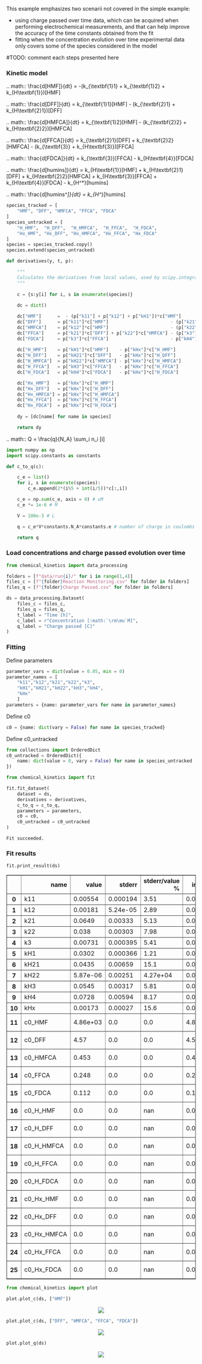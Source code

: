 This example emphasizes two scenarii not covered in the simple example:
- using charge passed over time data, which can be acquired when performing electrochemical measurements, and that can help improve the accuracy of the time constants obtained from the fit
- fitting when the concentration evolution over time experimental data only covers some of the species considered in the model

#TODO: comment each steps presented here

### Kinetic model

.. math:: \frac{d[HMF]}{dt} = -(k_{\textbf{1}1} + k_{\textbf{1}2} + k_{H\textbf{1}})[HMF]

.. math:: \frac{d[DFF]}{dt} = k_{\textbf{1}1}[HMF] - (k_{\textbf{2}1} + k_{H\textbf{2}1})[DFF]

.. math:: \frac{d[HMFCA]}{dt} = k_{\textbf{1}2}[HMF] - (k_{\textbf{2}2} + k_{H\textbf{2}2})[HMFCA]

.. math:: \frac{d[FFCA]}{dt} = k_{\textbf{2}1}[DFF] + k_{\textbf{2}2}[HMFCA] - (k_{\textbf{3}} + k_{H\textbf{3}})[FFCA]

.. math:: \frac{d[FDCA]}{dt} = k_{\textbf{3}}[FFCA] - k_{H\textbf{4}}[FDCA]

.. math:: \frac{d[humins]}{dt} = k_{H\textbf{1}}[HMF] + k_{H\textbf{2}1}[DFF] + k_{H\textbf{2}2}[HMFCA] + k_{H\textbf{3}}[FFCA] + k_{H\textbf{4}}[FDCA] - k_{H^*}[humins]

.. math:: \frac{d[humins^*]}{dt} = k_{H^*}[humins]


```python
species_tracked = [
    "HMF", "DFF", "HMFCA", "FFCA", "FDCA"
]
species_untracked = [
    "H_HMF",  "H_DFF",  "H_HMFCA",  "H_FFCA",  "H_FDCA",
    "Hx_HMF", "Hx_DFF", "Hx_HMFCA", "Hx_FFCA", "Hx_FDCA"
]
species = species_tracked.copy()
species.extend(species_untracked)
```


```python
def derivatives(y, t, p):

    """
    Calculates the derivatives from local values, used by scipy.integrate.solve_ivp
    """
    
    c = {s:y[i] for i, s in enumerate(species)}
    
    dc = dict()

    dc["HMF"]      =  - (p["k11"] + p["k12"] + p["kH1"])*c["HMF"]
    dc["DFF"]      = p["k11"]*c["HMF"]                       - (p["k21"] + p["kH21"])*c["DFF"]
    dc["HMFCA"]    = p["k12"]*c["HMF"]                       - (p["k22"] + p["kH22"])*c["HMFCA"]
    dc["FFCA"]     = p["k21"]*c["DFF"] + p["k22"]*c["HMFCA"] - (p["k3"] + p["kH3"])*c["FFCA"]
    dc["FDCA"]     = p["k3"]*c["FFCA"]                       - p["kH4"]*c["FDCA"]
    
    dc["H_HMF"]    = p["kH1"]*c["HMF"]    - p["kHx"]*c["H_HMF"]
    dc["H_DFF"]    = p["kH21"]*c["DFF"]   - p["kHx"]*c["H_DFF"]
    dc["H_HMFCA"]  = p["kH22"]*c["HMFCA"] - p["kHx"]*c["H_HMFCA"]
    dc["H_FFCA"]   = p["kH3"]*c["FFCA"]   - p["kHx"]*c["H_FFCA"]
    dc["H_FDCA"]   = p["kH4"]*c["FDCA"]   - p["kHx"]*c["H_FDCA"]

    dc["Hx_HMF"]   = p["kHx"]*c["H_HMF"]
    dc["Hx_DFF"]   = p["kHx"]*c["H_DFF"]
    dc["Hx_HMFCA"] = p["kHx"]*c["H_HMFCA"]
    dc["Hx_FFCA"]  = p["kHx"]*c["H_FFCA"]
    dc["Hx_FDCA"]  = p["kHx"]*c["H_FDCA"]
    
    dy = [dc[name] for name in species]

    return dy
```

.. math:: Q = \frac{q}{N_A} \sum_i n_i [i]


```python
import numpy as np
import scipy.constants as constants

def c_to_q(c):

    c_e = list()
    for i, s in enumerate(species):
        c_e.append(2*(i%5 + int(i/5))*c[:,i])

    c_e = np.sum(c_e, axis = 0) # uM
    c_e *= 1e-6 # M

    V = 100e-3 # L

    q = c_e*V*constants.N_A*constants.e # number of charge in coulombs

    return q
```

### Load concentrations and charge passed evolution over time


```python
from chemical_kinetics import data_processing

folders = [f"data/run{i}/" for i in range(1,4)]
files_c = [f"{folder}Reaction Monitoring.csv" for folder in folders]
files_q = [f"{folder}Charge Passed.csv" for folder in folders]

ds = data_processing.Dataset(
    files_c = files_c,
    files_q = files_q,
    t_label = "Time [h]",
    c_label = r"Concentration [:math:`\rm\mu`M]",
    q_label = "Charge passed [C]"
)
```

### Fitting

Define parameters


```python
parameter_vars = dict(value = 0.05, min = 0)
parameter_names = [
    "k11","k12","k21","k22","k3",
    "kH1","kH21","kH22","kH3","kH4",
    "kHx"
    ]
parameters = {name: parameter_vars for name in parameter_names}
```

Define c0


```python
c0 = {name: dict(vary = False) for name in species_tracked}
```

Define c0_untracked


```python
from collections import OrderedDict
c0_untracked = OrderedDict({
    name: dict(value = 0, vary = False) for name in species_untracked
})
```


```python
from chemical_kinetics import fit

fit.fit_dataset(
    dataset = ds,
    derivatives = derivatives,
    c_to_q = c_to_q,
    parameters = parameters,
    c0 = c0,
    c0_untracked = c0_untracked
)
```

    Fit succeeded.


### Fit results


```python
fit.print_result(ds)
```


<div>
<style scoped>
    .dataframe tbody tr th:only-of-type {
        vertical-align: middle;
    }

    .dataframe tbody tr th {
        vertical-align: top;
    }

    .dataframe thead th {
        text-align: right;
    }
</style>
<table border="1" class = 'docutils'>
  <thead>
    <tr style="text-align: right;">
      <th></th>
      <th>name</th>
      <th>value</th>
      <th>stderr</th>
      <th>stderr/value %</th>
      <th>init. val.</th>
      <th>vary</th>
      <th>min</th>
      <th>max</th>
    </tr>
  </thead>
  <tbody>
    <tr>
      <th>0</th>
      <td>k11</td>
      <td>0.00554</td>
      <td>0.000194</td>
      <td>3.51</td>
      <td>0.05</td>
      <td>True</td>
      <td>0.0</td>
      <td>inf</td>
    </tr>
    <tr>
      <th>1</th>
      <td>k12</td>
      <td>0.00181</td>
      <td>5.24e-05</td>
      <td>2.89</td>
      <td>0.05</td>
      <td>True</td>
      <td>0.0</td>
      <td>inf</td>
    </tr>
    <tr>
      <th>2</th>
      <td>k21</td>
      <td>0.0649</td>
      <td>0.00333</td>
      <td>5.13</td>
      <td>0.05</td>
      <td>True</td>
      <td>0.0</td>
      <td>inf</td>
    </tr>
    <tr>
      <th>3</th>
      <td>k22</td>
      <td>0.038</td>
      <td>0.00303</td>
      <td>7.98</td>
      <td>0.05</td>
      <td>True</td>
      <td>0.0</td>
      <td>inf</td>
    </tr>
    <tr>
      <th>4</th>
      <td>k3</td>
      <td>0.00731</td>
      <td>0.000395</td>
      <td>5.41</td>
      <td>0.05</td>
      <td>True</td>
      <td>0.0</td>
      <td>inf</td>
    </tr>
    <tr>
      <th>5</th>
      <td>kH1</td>
      <td>0.0302</td>
      <td>0.000366</td>
      <td>1.21</td>
      <td>0.05</td>
      <td>True</td>
      <td>0.0</td>
      <td>inf</td>
    </tr>
    <tr>
      <th>6</th>
      <td>kH21</td>
      <td>0.0435</td>
      <td>0.00659</td>
      <td>15.1</td>
      <td>0.05</td>
      <td>True</td>
      <td>0.0</td>
      <td>inf</td>
    </tr>
    <tr>
      <th>7</th>
      <td>kH22</td>
      <td>5.87e-06</td>
      <td>0.00251</td>
      <td>4.27e+04</td>
      <td>0.05</td>
      <td>True</td>
      <td>0.0</td>
      <td>inf</td>
    </tr>
    <tr>
      <th>8</th>
      <td>kH3</td>
      <td>0.0545</td>
      <td>0.00317</td>
      <td>5.81</td>
      <td>0.05</td>
      <td>True</td>
      <td>0.0</td>
      <td>inf</td>
    </tr>
    <tr>
      <th>9</th>
      <td>kH4</td>
      <td>0.0728</td>
      <td>0.00594</td>
      <td>8.17</td>
      <td>0.05</td>
      <td>True</td>
      <td>0.0</td>
      <td>inf</td>
    </tr>
    <tr>
      <th>10</th>
      <td>kHx</td>
      <td>0.00173</td>
      <td>0.00027</td>
      <td>15.6</td>
      <td>0.05</td>
      <td>True</td>
      <td>0.0</td>
      <td>inf</td>
    </tr>
    <tr>
      <th>11</th>
      <td>c0_HMF</td>
      <td>4.86e+03</td>
      <td>0.0</td>
      <td>0.0</td>
      <td>4.86e+03</td>
      <td>False</td>
      <td>-inf</td>
      <td>inf</td>
    </tr>
    <tr>
      <th>12</th>
      <td>c0_DFF</td>
      <td>4.57</td>
      <td>0.0</td>
      <td>0.0</td>
      <td>4.57</td>
      <td>False</td>
      <td>-inf</td>
      <td>inf</td>
    </tr>
    <tr>
      <th>13</th>
      <td>c0_HMFCA</td>
      <td>0.453</td>
      <td>0.0</td>
      <td>0.0</td>
      <td>0.453</td>
      <td>False</td>
      <td>-inf</td>
      <td>inf</td>
    </tr>
    <tr>
      <th>14</th>
      <td>c0_FFCA</td>
      <td>0.248</td>
      <td>0.0</td>
      <td>0.0</td>
      <td>0.248</td>
      <td>False</td>
      <td>-inf</td>
      <td>inf</td>
    </tr>
    <tr>
      <th>15</th>
      <td>c0_FDCA</td>
      <td>0.112</td>
      <td>0.0</td>
      <td>0.0</td>
      <td>0.112</td>
      <td>False</td>
      <td>-inf</td>
      <td>inf</td>
    </tr>
    <tr>
      <th>16</th>
      <td>c0_H_HMF</td>
      <td>0.0</td>
      <td>0.0</td>
      <td>nan</td>
      <td>0.0</td>
      <td>False</td>
      <td>-inf</td>
      <td>inf</td>
    </tr>
    <tr>
      <th>17</th>
      <td>c0_H_DFF</td>
      <td>0.0</td>
      <td>0.0</td>
      <td>nan</td>
      <td>0.0</td>
      <td>False</td>
      <td>-inf</td>
      <td>inf</td>
    </tr>
    <tr>
      <th>18</th>
      <td>c0_H_HMFCA</td>
      <td>0.0</td>
      <td>0.0</td>
      <td>nan</td>
      <td>0.0</td>
      <td>False</td>
      <td>-inf</td>
      <td>inf</td>
    </tr>
    <tr>
      <th>19</th>
      <td>c0_H_FFCA</td>
      <td>0.0</td>
      <td>0.0</td>
      <td>nan</td>
      <td>0.0</td>
      <td>False</td>
      <td>-inf</td>
      <td>inf</td>
    </tr>
    <tr>
      <th>20</th>
      <td>c0_H_FDCA</td>
      <td>0.0</td>
      <td>0.0</td>
      <td>nan</td>
      <td>0.0</td>
      <td>False</td>
      <td>-inf</td>
      <td>inf</td>
    </tr>
    <tr>
      <th>21</th>
      <td>c0_Hx_HMF</td>
      <td>0.0</td>
      <td>0.0</td>
      <td>nan</td>
      <td>0.0</td>
      <td>False</td>
      <td>-inf</td>
      <td>inf</td>
    </tr>
    <tr>
      <th>22</th>
      <td>c0_Hx_DFF</td>
      <td>0.0</td>
      <td>0.0</td>
      <td>nan</td>
      <td>0.0</td>
      <td>False</td>
      <td>-inf</td>
      <td>inf</td>
    </tr>
    <tr>
      <th>23</th>
      <td>c0_Hx_HMFCA</td>
      <td>0.0</td>
      <td>0.0</td>
      <td>nan</td>
      <td>0.0</td>
      <td>False</td>
      <td>-inf</td>
      <td>inf</td>
    </tr>
    <tr>
      <th>24</th>
      <td>c0_Hx_FFCA</td>
      <td>0.0</td>
      <td>0.0</td>
      <td>nan</td>
      <td>0.0</td>
      <td>False</td>
      <td>-inf</td>
      <td>inf</td>
    </tr>
    <tr>
      <th>25</th>
      <td>c0_Hx_FDCA</td>
      <td>0.0</td>
      <td>0.0</td>
      <td>nan</td>
      <td>0.0</td>
      <td>False</td>
      <td>-inf</td>
      <td>inf</td>
    </tr>
  </tbody>
</table>
</div>



```python
from chemical_kinetics import plot

plot.plot_c(ds, ["HMF"])
```


<p align='center'><img src = HMF_oxidation_WO3_files/HMF_oxidation_WO3_19_0.svg
></p>


```python
plot.plot_c(ds, ["DFF", "HMFCA", "FFCA", "FDCA"])
```


<p align='center'><img src = HMF_oxidation_WO3_files/HMF_oxidation_WO3_20_0.svg
></p>


```python
plot.plot_q(ds)
```


<p align='center'><img src = HMF_oxidation_WO3_files/HMF_oxidation_WO3_21_0.svg
></p>
